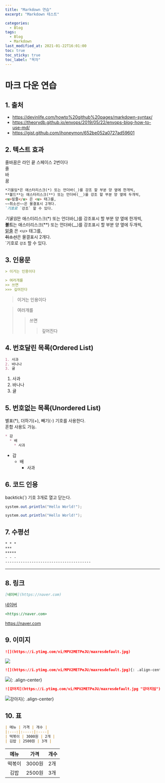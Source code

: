 ```yaml
---
title: "Markdown 연습"
excerpt: "Markdown 테스트"

categories:
  - Blog
tags:
  - Blog
  - Markdown
last_modified_at: 2021-01-22T16:01:00
toc: true
toc_sticky: true
toc_label: "목차"
---
```


# 마크 다운 연습

## 1. 출처
* <https://devinlife.com/howto%20github%20pages/markdown-syntax/>  
* <https://theorydb.github.io/envops/2019/05/22/envops-blog-how-to-use-md/>  
* <https://gist.github.com/ihoneymon/652be052a0727ad59601>  

## 2. 텍스트 효과
줄바꿈은 라인 끝 스페이스 2번이다  
줄  
바  
꿈  

```markdown
*기울임*은 애스터리스크(*) 또는 언더바(_)를 강조 할 부분 양 옆에 한개씩,  
**볼드**는 애스터리스크(**) 또는 언더바(__)를 강조 할 부분 양 옆에 두개씩,  
<u>밑줄</u> 은 <u> 태그를,  
~~취소선~~은 물결표시 2개다.  
`기호로 `강조` 할 수 있다. 
```  
*기울임*은 애스터리스크(*) 또는 언더바(_)를 강조표시 할 부분 양 옆에 한개씩,  
**볼드**는 애스터리스크(**) 또는 언더바(__)를 강조표시 할 부분 양 옆에 두개씩,  
<u>밑줄</u> 은 \<u> 태그를,  
~~취소선~~은 물결표시 2개다.  
\`기호로 `강조` 할 수 있다. 


## 3. 인용문
```markdown
> 이거는 인용이다

> 여러개를
>> 쓰면
>>> 깊어진다
```

> 이거는 인용이다

> 여러개를
>> 쓰면
>>> 깊어진다

## 4. 번호달린 목록(Ordered List)
```markdown
1. 사과
2. 바나나
3. 귤
```
1. 사과
2. 바나나
3. 귤

## 5. 번호없는 목록(Unordered List)
별표(*), 더하기(+), 빼기(-) 기호를 사용한다.  
혼합 사용도 가능.
```markdown
* 감
  * 배
    * 사과
```
* 감
  * 배
    * 사과

## 6. 코드 인용
backtick(`) 기호 3개로 열고 닫는다.


```java
system.out.println("Hello World!");
```

```java
system.out.println("Hello World!");
```

## 7. 수평선
```markdown
* * *
***
*****
- - -
---------------------------------------
```
-------------------------

## 8. 링크
```markdown
[네이버](https://naver.com)
```
[네이버](https://naver.com)


```markdown
<https://naver.com>
```
<https://naver.com>

## 9. 이미지
```markdown
![](https://i.ytimg.com/vi/MPV2METPeJU/maxresdefault.jpg)
```
![](https://i.ytimg.com/vi/MPV2METPeJU/maxresdefault.jpg)

```markdown
![](https://i.ytimg.com/vi/MPV2METPeJU/maxresdefault.jpg){: .align-center}
```
![](https://i.ytimg.com/vi/MPV2METPeJU/maxresdefault.jpg){: .align-center}



```markdown
![강아지](https://i.ytimg.com/vi/MPV2METPeJU/maxresdefault.jpg "강아지임"){: .align-center}
```
![강아지](https://i.ytimg.com/vi/MPV2METPeJU/maxresdefault.jpg "강아지임"){: .align-center}

## 10. 표
```markdown
| 메뉴 | 가격 | 개수 |
|:---:|:----:|:----|
| 떡볶이 | 3000원 | 2개 |
| 김밥 | 2500원 | 3개 |
```

| 메뉴 | 가격 | 개수 |
|:---:|:----:|:----|
| 떡볶이 | 3000원 | 2개 |
| 김밥 | 2500원 | 3개 |